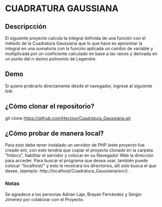 # CUADRATURA GAUSSIANA

## Descripcción
El siguiente proyecto calcula la integral definida de una función con el método de la Cuadratura Gaussiana que lo que hace es aproximar la integral en una sumatoria con la función aplicada un cambio de variable y multiplicada por un coeficiente calculado en base a las raíces y derivada en un punto del n-ésimo polinomio de Legendre.

## Demo
Si quiere probrarlo directamente desde el navegador, ingrese al siguiente link: 

## ¿Cómo clonar el repositorio?
git clone https://github.com/Herziox/Cuadratura_Gaussiana.git

## ¿Cómo probar de manera local?
Para esto debe tener instalado un servidor de PHP (este proyecto fue creado en), con esto tendría que copiar el proyecto clonado en la carpeta "htdocs", habilitar el servidor y colocar en su Navegador Web la dirección para acceder. Para buscar el programa que desea usar, también puede colocar "localhost/" y esto le mostrará los directorios, allí solo busca el que desee, (ejemplo: http://localhost/Cuadratura_Gaussiana/src/).

### Notas
Se agradece a los personas Adrian Laje, Brayan Fernández y Sergio Jímenez por colaborar con el Proyecto.


